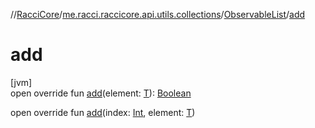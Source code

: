 //[RacciCore](../../../index.md)/[me.racci.raccicore.api.utils.collections](../index.md)/[ObservableList](index.md)/[add](add.md)

# add

[jvm]\
open override fun [add](add.md)(element: [T](index.md)): [Boolean](https://kotlinlang.org/api/latest/jvm/stdlib/kotlin/-boolean/index.html)

open override fun [add](add.md)(index: [Int](https://kotlinlang.org/api/latest/jvm/stdlib/kotlin/-int/index.html), element: [T](index.md))
